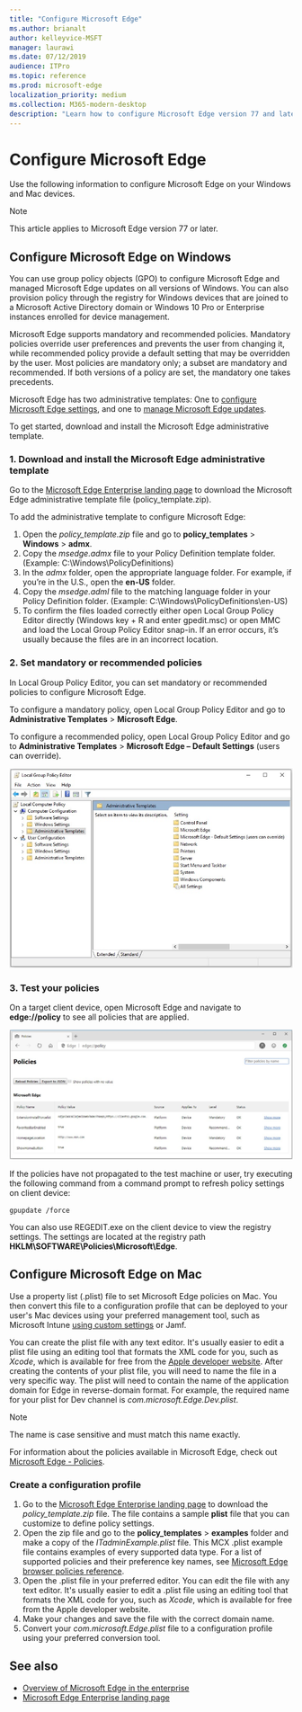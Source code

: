 ```yaml
---
title: "Configure Microsoft Edge"
ms.author: brianalt
author: kelleyvice-MSFT
manager: laurawi
ms.date: 07/12/2019
audience: ITPro
ms.topic: reference
ms.prod: microsoft-edge
localization_priority: medium
ms.collection: M365-modern-desktop
description: "Learn how to configure Microsoft Edge version 77 and later on Windows and Mac"
---
```


# Configure Microsoft Edge

Use the following information to configure Microsoft Edge on your Windows and Mac devices.

> [!NOTE]
> This article applies to Microsoft Edge version 77 or later.

## Configure Microsoft Edge on Windows

You can use group policy objects (GPO) to configure Microsoft Edge and managed Microsoft Edge updates on all versions of Windows. You can also provision policy through the registry for Windows devices that are joined to a Microsoft Active Directory domain or Windows 10 Pro or Enterprise instances enrolled for device management.

Microsoft Edge supports mandatory and recommended policies. Mandatory policies override user preferences and prevents the user from changing it, while recommended policy provide a default setting that may be overridden by the user. Most policies are mandatory only; a subset are mandatory and recommended. If both versions of a policy are set, the mandatory one takes precedents.

Microsoft Edge has two administrative templates: One to [configure Microsoft Edge settings](microsoft-edge-policies.md), and one to [manage Microsoft Edge updates](microsoft-edge-update-policies.md).

To get started, download and install the Microsoft Edge administrative template.

### 1. Download and install the Microsoft Edge administrative template

Go to the [Microsoft Edge Enterprise landing page](https://aka.ms/EdgeEnterprise) to download the Microsoft Edge administrative template file (policy_template.zip).

To add the administrative template to configure Microsoft Edge:

1. Open the _policy_template.zip_ file and go to **policy_templates** > **Windows** > **admx**.
2. Copy the _msedge.admx_ file to your Policy Definition template folder. (Example: C:\Windows\PolicyDefinitions)
3. In the _admx_ folder, open the appropriate language folder. For example, if you’re in the U.S., open the **en-US** folder.
4. Copy the _msedge.adml_ file to the matching language folder in your Policy Definition folder. (Example: C:\Windows\PolicyDefinitions\en-US)
5. To confirm the files loaded correctly either open Local Group Policy Editor directly (Windows key + R and enter gpedit.msc) or open MMC and load the Local Group Policy Editor snap-in. If an error occurs, it’s usually because the files are in an incorrect location.



<!--
To add the administrative template to manage Microsoft Edge updates:

1. Open the _policy_template.zip_ file and go to **updatepolicies**.
2. Copy the _msedgeupdate.admx_ file to your Policy Definition template folder. (Example: C:\Windows\PolicyDefinitions)
3. In the _updatepolicies_ folder, open the appropriate language folder. For example, if you’re in the U.S., open the **en-US** folder.
4. Copy the _msedgeupdate.adml_ file to the matching language folder in your Policy Definition folder. (Example: C:\Windows\PolicyDefinitions\en-US)
5. Open MMC and load the Local Group Policy Editor snap-in to confirm the files loaded correctly. If an error occurs, it’s usually because the files are in an incorrect location.

> [!NOTE]
> Currently the Microsoft Edge update policies are only localized in en-US. Additional language support will be added in a future release.
-->

### 2. Set mandatory or recommended policies

In Local Group Policy Editor, you can set mandatory or recommended policies to configure Microsoft Edge.

To configure a mandatory policy, open Local Group Policy Editor and go to **Administrative Templates** > **Microsoft Edge**.

To configure a recommended policy, open Local Group Policy Editor and go to **Administrative Templates** > **Microsoft Edge – Default Settings** (users can override).

![Create application](./media/configure-microsoft-edge/edge-policy.jpg) <!-- This should be an image of GP Editor, but the names of the image files are wrong. -->

### 3. Test your policies

On a target client device, open Microsoft Edge and navigate to **edge://policy** to see all policies that are applied. 

![Create application](./media/configure-microsoft-edge/edge-gpEdit.jpg) <!-- This should be an image of edge://policy page, but the names of the image files are wrong. -->

If the policies have not propagated to the test machine or user, try executing the following command from a command prompt to refresh policy settings on client device:

``` command
gpupdate /force
```

You can also use REGEDIT.exe on the client device to view the registry settings. The settings are located at the registry path **HKLM\SOFTWARE\Policies\Microsoft\Edge**.

## Configure Microsoft Edge on Mac
Use a property list (.plist) file to set Microsoft Edge policies on Mac. You then convert this file to a configuration profile that can be deployed to your user's Mac devices using your preferred management tool, such as Microsoft Intune [using custom settings](https://docs.microsoft.com/intune/custom-settings-macos) or Jamf.

You can create the plist file with any text editor. It's usually easier to edit a plist file using an editing tool that formats the XML code for you, such as _Xcode_, which is available for free from the [Apple developer website](https://developer.apple.com). After creating the contents of your plist file, you will need to name the file in a very specific way. The plist will need to contain the name of the application domain for Edge in reverse-domain format. For example, the required name for your plist for Dev channel is _com.microsoft.Edge.Dev.plist_.

> [!NOTE]
> The name is case sensitive and must match this name exactly.

For information about the policies available in Microsoft Edge, check out [Microsoft Edge - Policies](microsoft-edge-policies.md).

### Create a configuration profile

1. Go to the [Microsoft Edge Enterprise landing page](https://aka.ms/EdgeEnterprise) to download the _policy_template.zip_ file. The file contains a sample **plist** file that you can customize to define policy settings.
2. Open the zip file and go to the **policy_templates** > **examples** folder and make a copy of the _ITadminExample.plist_ file. This MCX .plist example file contains examples of every supported data type. For a list of supported policies and their preference key names, see [Microsoft Edge browser policies reference](microsoft-edge-policies.md).
3. Open the .plist file in your preferred editor. You can edit the file with any text editor. It's usually easier to edit a .plist file using an editing tool that formats the XML code for you, such as _Xcode_, which is available for free from the Apple developer website.
4. Make your changes and save the file with the correct domain name.
5. Convert your _com.microsoft.Edge.plist_ file to a configuration profile using your preferred conversion tool.

## See also

- [Overview of Microsoft Edge in the enterprise](overview-edge-in-the-enterprise.md)
- [Microsoft Edge Enterprise landing page](https://aka.ms/EdgeEnterprise)
